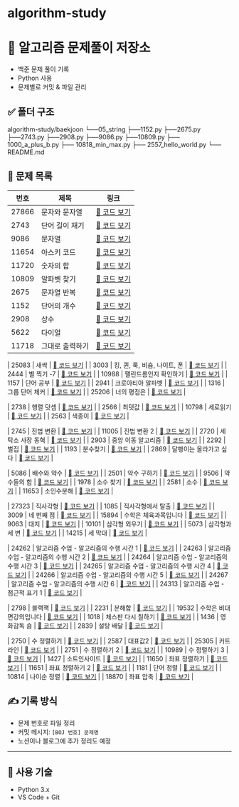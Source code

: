 # algorithm-study

# 🧠 알고리즘 문제풀이 저장소

- 백준 문제 풀이 기록
- Python 사용
- 문제별로 커밋 & 파일 관리

## ✅ 폴더 구조
algorithm-study/baekjoon
└──05_string
  ├──1152.py
  ├──2675.py
  ├──2743.py
  ├──2908.py
  ├──9086.py
  ├──10809.py
├── 1000_a_plus_b.py
├── 10818_min_max.py
├── 2557_hello_world.py
└── README.md


## 📘 문제 목록

| 번호 | 제목 | 링크 |
|------|------|------|
| 27866 | 문자와 문자열 | [🔗 코드 보기](baekjoon\05_string\27866.py) |
| 2743 | 단어 길이 재기 | [🔗 코드 보기](baekjoon\05_string\2743.py) |
| 9086 | 문자열 | [🔗 코드 보기](baekjoon\05_string\9086.py) |
| 11654 | 아스키 코드 | [🔗 코드 보기](baekjoon\05_string\11654.py) |
| 11720 | 숫자의 합 | [🔗 코드 보기](baekjoon\05_string\11720.py) |
| 10809 | 알파벳 찾기 | [🔗 코드 보기](baekjoon\05_string\10809.py) |
| 2675 | 문자열 반복 | [🔗 코드 보기](baekjoon\05_string\2675.py) |
| 1152 | 단어의 개수 | [🔗 코드 보기](baekjoon\05_string\1152.py) |
| 2908 | 상수 | [🔗 코드 보기](baekjoon\05_string\2908.py) |
| 5622 | 다이얼 | [🔗 코드 보기](baekjoon\05_string\5622.py) |
| 11718 | 그대로 출력하기 | [🔗 코드 보기](baekjoon\05_string\11718.py) |

| 25083 | 새싹 | [🔗 코드 보기](baekjoon\06_advanced1\25083.py) |
| 3003 | 킹, 퀸, 룩, 비숍, 나이트, 폰 | [🔗 코드 보기](baekjoon\06_advanced1\3003.py) |
| 2444 | 별 찍기 -7 | [🔗 코드 보기](baekjoon\06_advanced1\2444.py) |
| 10988 | 팰린드롬인지 확인하기 | [🔗 코드 보기](baekjoon\06_advanced1\10988.py) |
| 1157 | 단어 공부 | [🔗 코드 보기](baekjoon\06_advanced1\1157.py) |
| 2941 | 크로아티아 알파벳 | [🔗 코드 보기](baekjoon\06_advanced1\25083.py) |
| 1316 | 그룹 단어 체커 | [🔗 코드 보기](baekjoon\06_advanced1\1316.py) |
| 25206 | 너의 평점은 | [🔗 코드 보기](baekjoon\06_advanced1\25206.py) |

| 2738 | 행렬 덧셈 | [🔗 코드 보기](baekjoon\07_2Darray\2738.py) |
| 2566 | 최댓값 | [🔗 코드 보기](baekjoon\07_2Darray\2566.py) |
| 10798 | 세로읽기 | [🔗 코드 보기](baekjoon\07_2Darray\10798.py) |
| 2563 | 색종이 | [🔗 코드 보기](baekjoon\07_2Darray\2563.py) |

| 2745 | 진법 변환 | [🔗 코드 보기](baekjoon\07_GeneralMath1\2745.py) |
| 11005 | 진법 변환 2 | [🔗 코드 보기](baekjoon\07_GeneralMath1\11005.py) |
| 2720 | 세탁소 사장 동혁 | [🔗 코드 보기](baekjoon\07_GeneralMath1\2720.py) |
| 2903 | 중앙 이동 알고리즘 | [🔗 코드 보기](baekjoon\07_GeneralMath1\2903.py) |
| 2292 | 벌집 | [🔗 코드 보기](baekjoon\07_GeneralMath1\2292.py) |
| 1193 | 분수찾기 | [🔗 코드 보기](baekjoon\07_GeneralMath1\1193.py) |
| 2869 | 달팽이는 올라가고 싶다 | [🔗 코드 보기](baekjoon\07_GeneralMath1\2869.py) |

| 5086 | 배수와 약수 | [🔗 코드 보기](baekjoon\08_divisors_multiples_primes\5086.py) |
| 2501 | 약수 구하기 | [🔗 코드 보기](baekjoon\08_divisors_multiples_primes\2501.py) |
| 9506 | 약수들의 합 | [🔗 코드 보기](baekjoon\08_divisors_multiples_primes\9506.py) |
| 1978 | 소수 찾기 | [🔗 코드 보기](baekjoon\08_divisors_multiples_primes\1978.py) |
| 2581 | 소수 | [🔗 코드 보기](baekjoon\08_divisors_multiples_primes\2581.py) |
| 11653 | 소인수분해 | [🔗 코드 보기](baekjoon\08_divisors_multiples_primes\11653.py) |

| 27323 | 직사각형 | [🔗 코드 보기](baekjoon\09_geometry\27323.py) |
| 1085 | 직사각형에서 탈출 | [🔗 코드 보기](baekjoon\09_geometry\1085.py) |
| 3009 | 네 번째 점 | [🔗 코드 보기](baekjoon\09_geometry\3009.py) |
| 15894 | 수학은 체육과목입니다 | [🔗 코드 보기](baekjoon\09_geometry\15894.py) |
| 9063 | 대지 | [🔗 코드 보기](baekjoon\09_geometry\9063.py) |
| 10101 | 삼각형 외우기 | [🔗 코드 보기](baekjoon\09_geometry\10101.py) |
| 5073 | 삼각형과 세 변 | [🔗 코드 보기](baekjoon\09_geometry\5073.py) |
| 14215 | 세 막대 | [🔗 코드 보기](baekjoon\09_geometry\14215.py) |

| 24262 | 알고리즘 수업 - 알고리즘의 수행 시간 1 | [🔗 코드 보기](baekjoon\10_timeComplexity\24262.py) |
| 24263 | 알고리즘 수업 - 알고리즘의 수행 시간 2 | [🔗 코드 보기](baekjoon\10_timeComplexity\24263.py) |
| 24264 | 알고리즘 수업 - 알고리즘의 수행 시간 3 | [🔗 코드 보기](baekjoon\10_timeComplexity\24264.py) |
| 24265 | 알고리즘 수업 - 알고리즘의 수행 시간 4 | [🔗 코드 보기](baekjoon\10_timeComplexity\24265.py) |
| 24266 | 알고리즘 수업 - 알고리즘의 수행 시간 5 | [🔗 코드 보기](baekjoon\10_timeComplexity\24266.py) |
| 24267 | 알고리즘 수업 - 알고리즘의 수행 시간 6 | [🔗 코드 보기](baekjoon\10_timeComplexity\24267.py) |
| 24313 | 알고리즘 수업 - 점근적 표기 1 | [🔗 코드 보기](baekjoon\10_timeComplexity\24313.py) |

| 2798 | 블랙잭 | [🔗 코드 보기](baekjoon\11_bruteForce\2798.py) |
| 2231 | 분해합 | [🔗 코드 보기](baekjoon\11_bruteForce\2231.py) |
| 19532 | 수학은 비대면강의입니다 | [🔗 코드 보기](baekjoon\11_bruteForce\19532.py) |
| 1018 | 체스판 다시 칠하기 | [🔗 코드 보기](baekjoon\11_bruteForce\1018.py) |
| 1436 | 영화감독 숌 | [🔗 코드 보기](baekjoon\11_bruteForce\1436.py) |
| 2839 | 설탕 배달 | [🔗 코드 보기](baekjoon\11_bruteForce\2839.py) |

| 2750 | 수 정렬하기 | [🔗 코드 보기](baekjoon\12_selection\2750.py) |
| 2587 | 대표값2 | [🔗 코드 보기](baekjoon\12_selection\2587.py) |
| 25305 | 커트라인 | [🔗 코드 보기](baekjoon\12_selection\25305.py) |
| 2751 | 수 정렬하기 2 | [🔗 코드 보기](baekjoon\12_selection\2751.py) |
| 10989 | 수 정렬하기 3 | [🔗 코드 보기](baekjoon\12_selection\10989.py) |
| 1427 | 소트인사이드 | [🔗 코드 보기](baekjoon\12_selection\1427.py) |
| 11650 | 좌표 정렬하기 | [🔗 코드 보기](baekjoon\12_selection\11650.py) |
| 11651 | 좌표 정렬하기 2 | [🔗 코드 보기](baekjoon\12_selection\11651.py) |
| 1181 | 단어 정렬 | [🔗 코드 보기](baekjoon\12_selection\1181.py) |
| 10814 | 나이순 정렬 | [🔗 코드 보기](baekjoon\12_selection\10814.py) |
| 18870 | 좌표 압축 | [🔗 코드 보기](baekjoon\12_selection\18870.py) |


## ✍️ 기록 방식

- 문제 번호로 파일 정리
- 커밋 메시지: `[BOJ 번호] 문제명`
- 노션이나 블로그에 추가 정리도 예정

---

## 🚀 사용 기술

- Python 3.x
- VS Code + Git

